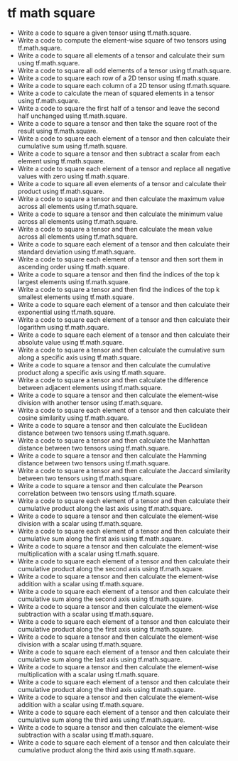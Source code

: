 # tf math square

- Write a code to square a given tensor using tf.math.square.
- Write a code to compute the element-wise square of two tensors using tf.math.square.
- Write a code to square all elements of a tensor and calculate their sum using tf.math.square.
- Write a code to square all odd elements of a tensor using tf.math.square.
- Write a code to square each row of a 2D tensor using tf.math.square.
- Write a code to square each column of a 2D tensor using tf.math.square.
- Write a code to calculate the mean of squared elements in a tensor using tf.math.square.
- Write a code to square the first half of a tensor and leave the second half unchanged using tf.math.square.
- Write a code to square a tensor and then take the square root of the result using tf.math.square.
- Write a code to square each element of a tensor and then calculate their cumulative sum using tf.math.square.
- Write a code to square a tensor and then subtract a scalar from each element using tf.math.square.
- Write a code to square each element of a tensor and replace all negative values with zero using tf.math.square.
- Write a code to square all even elements of a tensor and calculate their product using tf.math.square.
- Write a code to square a tensor and then calculate the maximum value across all elements using tf.math.square.
- Write a code to square a tensor and then calculate the minimum value across all elements using tf.math.square.
- Write a code to square a tensor and then calculate the mean value across all elements using tf.math.square.
- Write a code to square each element of a tensor and then calculate their standard deviation using tf.math.square.
- Write a code to square each element of a tensor and then sort them in ascending order using tf.math.square.
- Write a code to square a tensor and then find the indices of the top k largest elements using tf.math.square.
- Write a code to square a tensor and then find the indices of the top k smallest elements using tf.math.square.
- Write a code to square each element of a tensor and then calculate their exponential using tf.math.square.
- Write a code to square each element of a tensor and then calculate their logarithm using tf.math.square.
- Write a code to square each element of a tensor and then calculate their absolute value using tf.math.square.
- Write a code to square a tensor and then calculate the cumulative sum along a specific axis using tf.math.square.
- Write a code to square a tensor and then calculate the cumulative product along a specific axis using tf.math.square.
- Write a code to square a tensor and then calculate the difference between adjacent elements using tf.math.square.
- Write a code to square a tensor and then calculate the element-wise division with another tensor using tf.math.square.
- Write a code to square each element of a tensor and then calculate their cosine similarity using tf.math.square.
- Write a code to square a tensor and then calculate the Euclidean distance between two tensors using tf.math.square.
- Write a code to square a tensor and then calculate the Manhattan distance between two tensors using tf.math.square.
- Write a code to square a tensor and then calculate the Hamming distance between two tensors using tf.math.square.
- Write a code to square a tensor and then calculate the Jaccard similarity between two tensors using tf.math.square.
- Write a code to square a tensor and then calculate the Pearson correlation between two tensors using tf.math.square.
- Write a code to square each element of a tensor and then calculate their cumulative product along the last axis using tf.math.square.
- Write a code to square a tensor and then calculate the element-wise division with a scalar using tf.math.square.
- Write a code to square each element of a tensor and then calculate their cumulative sum along the first axis using tf.math.square.
- Write a code to square a tensor and then calculate the element-wise multiplication with a scalar using tf.math.square.
- Write a code to square each element of a tensor and then calculate their cumulative product along the second axis using tf.math.square.
- Write a code to square a tensor and then calculate the element-wise addition with a scalar using tf.math.square.
- Write a code to square each element of a tensor and then calculate their cumulative sum along the second axis using tf.math.square.
- Write a code to square a tensor and then calculate the element-wise subtraction with a scalar using tf.math.square.
- Write a code to square each element of a tensor and then calculate their cumulative product along the first axis using tf.math.square.
- Write a code to square a tensor and then calculate the element-wise division with a scalar using tf.math.square.
- Write a code to square each element of a tensor and then calculate their cumulative sum along the last axis using tf.math.square.
- Write a code to square a tensor and then calculate the element-wise multiplication with a scalar using tf.math.square.
- Write a code to square each element of a tensor and then calculate their cumulative product along the third axis using tf.math.square.
- Write a code to square a tensor and then calculate the element-wise addition with a scalar using tf.math.square.
- Write a code to square each element of a tensor and then calculate their cumulative sum along the third axis using tf.math.square.
- Write a code to square a tensor and then calculate the element-wise subtraction with a scalar using tf.math.square.
- Write a code to square each element of a tensor and then calculate their cumulative product along the third axis using tf.math.square.